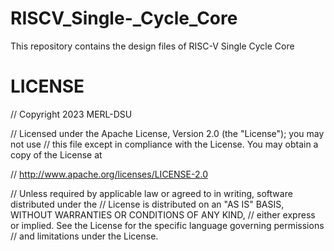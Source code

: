 # RISCV_Single-_Cycle_Core
This repository contains the design files of RISC-V Single Cycle Core

# LICENSE

// Copyright 2023 MERL-DSU

// Licensed under the Apache License, Version 2.0 (the "License"); you may not use 
// this file except in compliance with the License. You may obtain a copy of the License at

//   http://www.apache.org/licenses/LICENSE-2.0

// Unless required by applicable law or agreed to in writing, software distributed under the 
// License is distributed on an "AS IS" BASIS, WITHOUT WARRANTIES OR CONDITIONS OF ANY KIND, 
// either express or implied. See the License for the specific language governing permissions 
// and limitations under the License.
